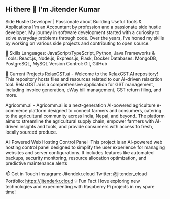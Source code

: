 ## Hi there 👋 I'm Jitender Kumar
Side Hustle Developer | Passionate about Building Useful Tools & Applications
I'm an Accountant by profession and a passionate side hustle developer. My journey in software development started with a curiosity to solve everyday problems through code. Over the years, I've honed my skills by working on various side projects and contributing to open source.

🔧 Skills
Languages: JavaScript/TypeScript, Python, Java
Frameworks & Tools: React.js, Node.js, Express.js, Flask, Docker
Databases: MongoDB, PostgreSQL, MySQL
Version Control: Git, GitHub

🌱 Current Projects
RelaxGST.ai - Welcome to the RelaxGST.AI repository! This repository hosts files and resources related to our AI-driven relaxation tool. RelaxGST.ai is a comprehensive application for GST management, including invoice generation, eWay bill management, GST return filing, and more.

Agricomm.ai - Agricomm.ai is a next-generation AI-powered agriculture e-commerce platform designed to connect farmers and consumers, catering to the agricultural community across India, Nepal, and beyond. The platform aims to streamline the agricultural supply chain, empower farmers with AI-driven insights and tools, and provide consumers with access to fresh, locally sourced produce.

AI-Powered Web Hosting Control Panel -This project is an AI-powered web hosting control panel designed to simplify the user experience for managing websites and server configurations. It includes features like automated backups, security monitoring, resource allocation optimization, and predictive maintenance alerts

📫 Get in Touch
Instagram: Jitendekr.cloud
Twitter: @jitender_cloud
Portfolio: https://jitenderkr.cloud
💡 Fun Fact
I love exploring new technologies and experimenting with Raspberry Pi projects in my spare time!
